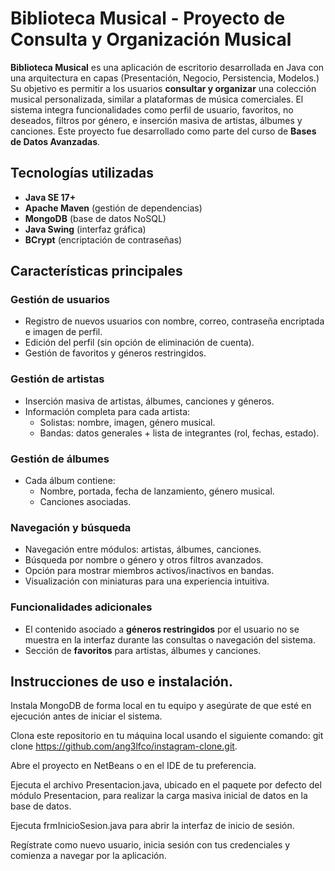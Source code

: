 # Biblioteca Musical - Proyecto de Consulta y Organización Musical

**Biblioteca Musical** es una aplicación de escritorio desarrollada en Java con una arquitectura en capas (Presentación, Negocio, Persistencia, Modelos.)
Su objetivo es permitir a los usuarios **consultar y organizar** una colección musical personalizada, similar a plataformas de música comerciales. 
El sistema integra funcionalidades como perfil de usuario, favoritos, no deseados, filtros por género, e inserción masiva de artistas, álbumes y canciones.
Este proyecto fue desarrollado como parte del curso de **Bases de Datos Avanzadas**.

## Tecnologías utilizadas

- **Java SE 17+**
- **Apache Maven** (gestión de dependencias)
- **MongoDB** (base de datos NoSQL)
- **Java Swing** (interfaz gráfica)
- **BCrypt** (encriptación de contraseñas)

## Características principales

### Gestión de usuarios
- Registro de nuevos usuarios con nombre, correo, contraseña encriptada e imagen de perfil.
- Edición del perfil (sin opción de eliminación de cuenta).
- Gestión de favoritos y géneros restringidos.

### Gestión de artistas
- Inserción masiva de artistas, álbumes, canciones y géneros.
- Información completa para cada artista:
  - Solistas: nombre, imagen, género musical.
  - Bandas: datos generales + lista de integrantes (rol, fechas, estado).

### Gestión de álbumes
- Cada álbum contiene:
  - Nombre, portada, fecha de lanzamiento, género musical.
  - Canciones asociadas.

### Navegación y búsqueda
- Navegación entre módulos: artistas, álbumes, canciones.
- Búsqueda por nombre o género y otros filtros avanzados.
- Opción para mostrar miembros activos/inactivos en bandas.
- Visualización con miniaturas para una experiencia intuitiva.

### Funcionalidades adicionales
- El contenido asociado a **géneros restringidos** por el usuario no se muestra en la interfaz durante las consultas o navegación del sistema.
- Sección de **favoritos** para artistas, álbumes y canciones.

## Instrucciones de uso e instalación.
Instala MongoDB de forma local en tu equipo y asegúrate de que esté en ejecución antes de iniciar el sistema.

Clona este repositorio en tu máquina local usando el siguiente comando: git clone https://github.com/ang3lfco/instagram-clone.git.

Abre el proyecto en NetBeans o en el IDE de tu preferencia.

Ejecuta el archivo Presentacion.java, ubicado en el paquete por defecto del módulo Presentacion, para realizar la carga masiva inicial de datos en la base de datos.

Ejecuta frmInicioSesion.java para abrir la interfaz de inicio de sesión.

Regístrate como nuevo usuario, inicia sesión con tus credenciales y comienza a navegar por la aplicación.

